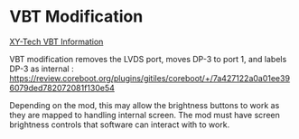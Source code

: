 # VBT Modification

[XY-Tech VBT Information](https://github.com/xy-tech/x330-bios/tree/main/vbt)

VBT modification removes the LVDS port, moves DP-3 to port 1, and labels DP-3 as internal : https://review.coreboot.org/plugins/gitiles/coreboot/+/7a427122a0a01ee396079ded782072081f130e54

Depending on the mod, this may allow the brightness buttons to work as they are mapped to handling internal screen. The mod must have screen brightness controls that software can interact with to work.
